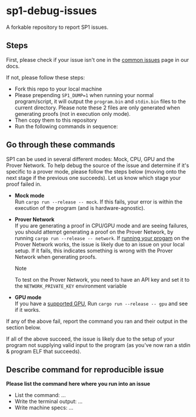 # sp1-debug-issues

A forkable repository to report SP1 issues.

## Steps

First, please check if your issue isn't one in the [common issues](https://docs.succinct.xyz/docs/developers/common-issues) page in our docs.

If not, please follow these steps:

* Fork this repo to your local machine
* Please prepending `SP1_DUMP=1` when running your normal program/script, it will output the `program.bin` and `stdin.bin` files to the current directory.
  Please note these 2 files are only generated when generating proofs (not in execution only mode).
* Then copy them to this repository
* Run the following commands in sequence:
 
## Go through these commands

SP1 can be used in several different modes: Mock, CPU, GPU and the Prover Network. To help debug the source of the issue and determine if it's specific to a prover mode, please follow the steps below (moving onto the next stage if the previous one succeeds). Let us know which stage your proof failed in.

* **Mock mode**  
  Run `cargo run --release -- mock`. If this fails, your error is within the execution of the program (and is hardware-agnostic).
* **Prover Network**  
  If you are generating a proof in CPU/GPU mode and are seeing failures, you should attempt generating a proof on the Prover Network, by running `cargo run --release -- network`. If [running your progam](https://docs.succinct.xyz/docs/generating-proofs/prover-network/usage) on the Prover Network works, the issue is likely due to an issue on your local setup. If it fails, this indicates something is wrong with the Prover Network when generating proofs.  
  
  > [!NOTE]
  > To test on the Prover Network, you need to have an API key and set it to the `NETWORK_PRIVATE_KEY` environment variable
* **GPU mode**  
  If you have a [supported GPU](https://docs.succinct.xyz/docs/generating-proofs/hardware-acceleration/cuda), Run `cargo run --release -- gpu` and see if it works.

If any of the above fail, report the command you ran and their output in the section below.

If all of the above succeed, the issue is likely due to the setup of your program not supplying valid input to the program (as you've now ran a stdin & program ELF that succeeds).

## Describe command for reproducible issue
 
**Please list the command here where you run into an issue**
 
* List the command: ...
* Write the terminal output: ...
* Write machine specs: ...
